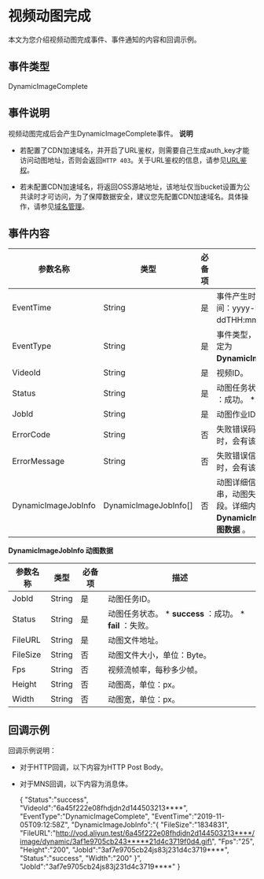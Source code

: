 视频动图完成 
===========================

本文为您介绍视频动图完成事件、事件通知的内容和回调示例。

事件类型 
-------------------------

DynamicImageComplete

事件说明 
-------------------------

视频动图完成后会产生DynamicImageComplete事件。
**说明**

* 若配置了CDN加速域名，并开启了URL鉴权，则需要自己生成auth_key才能访问动图地址，否则会返回`HTTP 403`。关于URL鉴权的信息，请参见[URL鉴权](/intl.zh-CN/开发指南/视频安全/URL鉴权.md)。

  

* 若未配置CDN加速域名，将返回OSS源站地址，该地址仅当bucket设置为公共读时才可访问，为了保障数据安全，建议您先配置CDN加速域名。具体操作，请参见[域名管理](/intl.zh-CN/控制台指南/域名管理/添加加速域名.md)。

  




事件内容 
-------------------------



|        参数名称         |           类型            | 必备项 |                                                                         描述                                                                         |
|---------------------|-------------------------|-----|----------------------------------------------------------------------------------------------------------------------------------------------------|
| EventTime           | String                  | 是   | 事件产生时间，为UTC时间：yyyy-MM-ddTHH:mm:ssZ。                                                                                                                |
| EventType           | String                  | 是   | 事件类型，系统规定参数。固定为 **DynamicImageComplete。**                                                                                                          |
| VideoId             | String                  | 是   | 视频ID。                                                                                                                                              |
| Status              | String                  | 是   | 动图任务状态。 * **success** ：成功。   * **fail** ：失败。    |
| JobId               | String                  | 是   | 动图作业ID。                                                                                                                                            |
| ErrorCode           | String                  | 否   | 失败错误码，动图任务出错时，会有该字段。                                                                                                                               |
| ErrorMessage        | String                  | 否   | 失败错误信息，动图任务出错时，会有该字段。                                                                                                                              |
| DynamicImageJobInfo | DynamicImageJobInfo\[\] | 否   | 动图详细信息，为JSON字符串，动图失败时不返回该字段。详细内容请参见下表 **DynamicImageJobInfo 动图数据** 。                                                                               |



**DynamicImageJobInfo 动图数据** 


|   参数名称   |   类型   | 必备项 |                                                                         描述                                                                         |
|----------|--------|-----|----------------------------------------------------------------------------------------------------------------------------------------------------|
| JobId    | String | 是   | 动图任务ID。                                                                                                                                            |
| Status   | String | 是   | 动图任务状态。 * **success** ：成功。   * **fail** ：失败。    |
| FileURL  | String | 是   | 动图文件地址。                                                                                                                                            |
| FileSize | String | 否   | 动图文件大小，单位：Byte。                                                                                                                                    |
| Fps      | String | 否   | 视频流帧率，每秒多少帧。                                                                                                                                       |
| Height   | String | 否   | 动图高，单位：px。                                                                                                                                         |
| Width    | String | 否   | 动图宽，单位：px。                                                                                                                                         |



回调示例 
-------------------------

回调示例说明：

* 对于HTTP回调，以下内容为HTTP Post Body。

  

* 对于MNS回调，以下内容为消息体。

  




    {
        "Status":"success",
        "VideoId":"6a45f222e08fhdjdn2d144503213****",
        "EventType":"DynamicImageComplete",
        "EventTime":"2019-11-05T09:12:58Z",
        "DynamicImageJobInfo":"{
             \"FileSize\":\"1834831\",
             \"FileURL\":\"http://vod.aliyun.test/6a45f222e08fhdjdn2d144503213****/image/dynamic/3af1e9705cb243*****21d4c3719f0d4.gif\",
             \"Fps\":\"25\",
             \"Height\":\"200\",
             \"JobId\":\"3af7e9705cb24js83j231d4c3719****\",
             \"Status\":\"success\",
             \"Width\":\"200\"
         }",
        "JobId":"3af7e9705cb24js83j231d4c3719****"
    }


